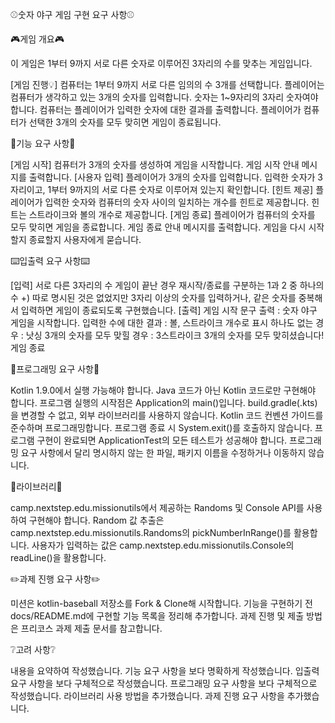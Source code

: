 ⚾숫자 야구 게임 구현 요구 사항⚾

🎮게임 개요︎🎮️

이 게임은 1부터 9까지 서로 다른 숫자로 이루어진 3자리의 수를 맞추는 게임입니다.

[게임 진행💡]
컴퓨터는 1부터 9까지 서로 다른 임의의 수 3개를 선택합니다.
플레이어는 컴퓨터가 생각하고 있는 3개의 숫자를 입력합니다.
숫자는 1~9자리의 3자리 숫자여야합니다.
컴퓨터는 플레이어가 입력한 숫자에 대한 결과를 출력합니다.
플레이어가 컴퓨터가 선택한 3개의 숫자를 모두 맞히면 게임이 종료됩니다.

🚀기능 요구 사항🚀

[게임 시작]
컴퓨터가 3개의 숫자를 생성하여 게임을 시작합니다.
게임 시작 안내 메시지를 출력합니다.
[사용자 입력]
플레이어가 3개의 숫자를 입력합니다.
입력한 숫자가 3자리이고, 1부터 9까지의 서로 다른 숫자로 이루어져 있는지 확인합니다.
[힌트 제공]
플레이어가 입력한 숫자와 컴퓨터의 숫자 사이의 일치하는 개수를 힌트로 제공합니다.
힌트는 스트라이크와 볼의 개수로 제공합니다.
[게임 종료]
플레이어가 컴퓨터의 숫자를 모두 맞히면 게임을 종료합니다.
게임 종료 안내 메시지를 출력합니다.
게임을 다시 시작할지 종료할지 사용자에게 묻습니다.

⌨️입출력 요구 사항⌨️

[입력]
서로 다른 3자리의 수
게임이 끝난 경우 재시작/종료를 구분하는 1과 2 중 하나의 수
+) 따로 명시된 것은 없었지만
3자리 이상의 숫자를 입력하거나,
같은 숫자를 중복해서 입력하면 게임이 종료되도록 구현했습니다.
[출력]
게임 시작 문구 출력 : 숫자 야구 게임을 시작합니다.
입력한 수에 대한 결과 : 볼, 스트라이크 개수로 표시
하나도 없는 경우 : 낫싱
3개의 숫자를 모두 맞힐 경우 
: 3스트라이크
3개의 숫자를 모두 맞히셨습니다! 게임 종료

🎯프로그래밍 요구 사항🎯

Kotlin 1.9.0에서 실행 가능해야 합니다.
Java 코드가 아닌 Kotlin 코드로만 구현해야 합니다.
프로그램 실행의 시작점은 Application의 main()입니다.
build.gradle(.kts)을 변경할 수 없고, 외부 라이브러리를 사용하지 않습니다.
Kotlin 코드 컨벤션 가이드를 준수하며 프로그래밍합니다.
프로그램 종료 시 System.exit()를 호출하지 않습니다.
프로그램 구현이 완료되면 ApplicationTest의 모든 테스트가 성공해야 합니다.
프로그래밍 요구 사항에서 달리 명시하지 않는 한 파일, 패키지 이름을 수정하거나 이동하지 않습니다.

📖라이브러리📖

camp.nextstep.edu.missionutils에서 제공하는 
Randoms 및 Console API를 사용하여 구현해야 합니다.
Random 값 추출은 
camp.nextstep.edu.missionutils.Randoms의 pickNumberInRange()를 활용합니다.
사용자가 입력하는 값은 
camp.nextstep.edu.missionutils.Console의 readLine()을 활용합니다.

✏️과제 진행 요구 사항✏️

미션은 kotlin-baseball 저장소를 Fork & Clone해 시작합니다.
기능을 구현하기 전 docs/README.md에 구현할 기능 목록을 정리해 추가합니다.
과제 진행 및 제출 방법은 프리코스 과제 제출 문서를 참고합니다.

❔고려 사항❔

내용을 요약하여 작성했습니다.
기능 요구 사항을 보다 명확하게 작성했습니다.
입출력 요구 사항을 보다 구체적으로 작성했습니다.
프로그래밍 요구 사항을 보다 구체적으로 작성했습니다.
라이브러리 사용 방법을 추가했습니다.
과제 진행 요구 사항을 추가했습니다.